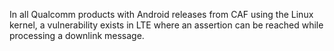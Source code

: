 In all Qualcomm products with Android releases from CAF using the Linux kernel, a vulnerability exists in LTE where an assertion can be reached while processing a downlink message.